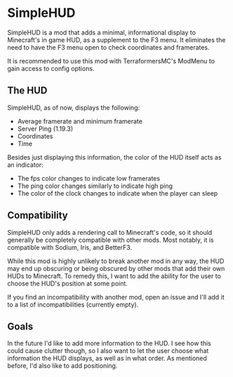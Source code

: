 # SimpleHUD
SimpleHUD is a mod that adds a minimal, informational display to Minecraft's in game HUD, as a supplement to the F3 menu.
It eliminates the need to have the F3 menu open to check coordinates and framerates.

It is recommended to use this mod with TerraformersMC's ModMenu to gain access to config options.

## The HUD
SimpleHUD, as of now, displays the following:
- Average framerate and minimum framerate
- Server Ping (1.19.3)
- Coordinates
- Time

Besides just displaying this information, the color of the HUD itself acts as an indicator:
- The fps color changes to indicate low framerates
- The ping color changes similarly to indicate high ping
- The color of the clock changes to indicate when the player can sleep

## Compatibility
SimpleHUD only adds a rendering call to Minecraft's code, so it should generally be completely compatible with other mods.
Most notably, it is compatible with Sodium, Iris, and BetterF3.

While this mod is highly unlikely to break another mod in any way,
the HUD may end up obscuring or being obscured by other mods that add their own HUDs to Minecraft.
To remedy this, I want to add the ability for the user to choose the HUD's position at some point.

If you find an incompatibility with another mod, open an issue and I'll add it to a list of incompatibilities (currently empty).

## Goals
In the future I'd like to add more information to the HUD.
I see how this could cause clutter though, so I also want to let the user choose what information
the HUD displays, as well as in what order. As mentioned before, I'd also like to add positioning.
